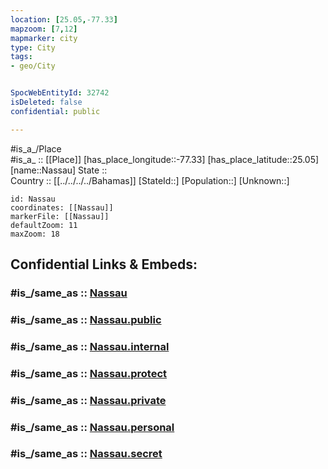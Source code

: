 ```yaml
---
location: [25.05,-77.33] 
mapzoom: [7,12] 
mapmarker: city 
type: City
tags:
- geo/City


SpocWebEntityId: 32742
isDeleted: false
confidential: public

---
```

#is_a_/Place  
#is_a_ :: [[Place]] 
[has_place_longitude::-77.33] 
[has_place_latitude::25.05] 
[name::Nassau] 
State ::  
Country :: [[../../../../Bahamas]] 
[StateId::] 
[Population::] 
[Unknown::] 


```leaflet
id: Nassau
coordinates: [[Nassau]] 
markerFile: [[Nassau]] 
defaultZoom: 11 
maxZoom: 18
```


## Confidential Links & Embeds: 

### #is_/same_as :: [Nassau](/_Standards/Earth/Continent/America~Caribbean/Bahamas/Districts~Bahamas/New_Providence/City/Nassau.md) 

### #is_/same_as :: [Nassau.public](/_public/Earth/Continent/America~Caribbean/Bahamas/Districts~Bahamas/New_Providence/City/Nassau.public.md) 

### #is_/same_as :: [Nassau.internal](/_internal/Earth/Continent/America~Caribbean/Bahamas/Districts~Bahamas/New_Providence/City/Nassau.internal.md) 

### #is_/same_as :: [Nassau.protect](/_protect/Earth/Continent/America~Caribbean/Bahamas/Districts~Bahamas/New_Providence/City/Nassau.protect.md) 

### #is_/same_as :: [Nassau.private](/_private/Earth/Continent/America~Caribbean/Bahamas/Districts~Bahamas/New_Providence/City/Nassau.private.md) 

### #is_/same_as :: [Nassau.personal](/_personal/Earth/Continent/America~Caribbean/Bahamas/Districts~Bahamas/New_Providence/City/Nassau.personal.md) 

### #is_/same_as :: [Nassau.secret](/_secret/Earth/Continent/America~Caribbean/Bahamas/Districts~Bahamas/New_Providence/City/Nassau.secret.md)


